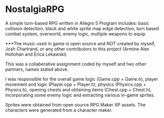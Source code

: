 # NostalgiaRPG
A simple turn-based RPG written in Allegro 5
Program includes: basic collision detection, black and white sprite map edge detection, turn based combat system, overworld, enemy logic, multiple weapons to equip

***The music used in game is open source and NOT created by myself, Josh Chartrand, or any other contributors to this project (Armine Alex Hollohan and Erica Lekawski)

This was a collaberative assignment coded by myself and two other partners, names stated above.

I was responsible for the overall game logic (Game.cpp + Game.h), player movement and logic (Player.cpp + Player.h), physics (Physics.cpp + Physics.h), opening chests and obtaining items (Chest.cpp + Chest.h), incorporating some enemy logic and extracting various in-game sprites.
  
Sprites were obtained from open source RPG Maker XP assets. The characters were generated from a character maker.
